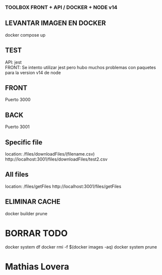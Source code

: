 ### TOOLBOX FRONT + API / DOCKER + NODE v14

## LEVANTAR IMAGEN EN DOCKER
docker compose up

## TEST
API: jest
</br>
FRONT: Se intento utilizar jest pero hubo muchos problemas con paquetes para la version v14 de node

## FRONT
Puerto 3000

## BACK
Puerto 3001

Specific file 
------------------------------------------------
location: /files/downloadFiles/(filename.csv)
http://localhost:3001/files/downloadFiles/test2.csv

All files
------------------------------------------------
location: /files/getFiles
http://localhost:3001/files/getFiles


## ELIMINAR CACHE
docker builder prune 

# BORRAR TODO
docker system df 
docker rmi -f $(docker images -aq)
docker system prune

# Mathias Lovera
